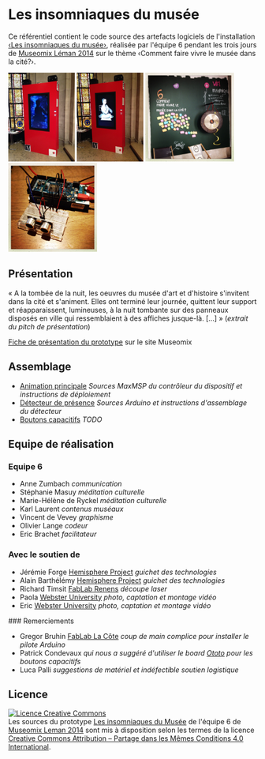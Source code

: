 # Les insomniaques du musée

Ce référentiel contient le code source des artefacts logiciels de l'installation [‹Les insomniaques du musée›](http://www.museomix.org/prototypes/les-insomniaquesdumusee/), réalisée par l'équipe 6 pendant les trois jours de [Museomix Léman 2014](http://leman.museomix.ch/) sur le thème ‹Comment faire vivre le musée dans la cité?›.

<img src="images/IMG_2373.JPG" height="180"/> <img src="images/IMG_2370.JPG" height="180"/> <img src="images/IMG_6057 23.JPG" height="180"/> <img src="images/IMG_6250.JPG" height="180"/>

## Présentation

« A la tombée de la nuit, les oeuvres du musée d'art et d'histoire s'invitent dans la cité et s'animent. Elles ont terminé leur journée, quittent leur support et réapparaissent, lumineuses, à la nuit tombante sur des panneaux disposés en ville qui ressemblaient à des affiches jusque-là. \[…\] » (_extrait du pitch de présentation_)

[Fiche de présentation du prototype](http://www.museomix.org/prototypes/les-insomniaquesdumusee/) sur le site Museomix

## Assemblage

* [Animation principale](code/animation) _Sources MaxMSP du contrôleur du dispositif et instructions de déploiement_
* [Détecteur de présence](code/detecteur-presence) _Sources Arduino et instructions d'assemblage du détecteur_
* [Boutons capacitifs](code/boutons-capacitifs) _TODO_

## Equipe de réalisation

### Equipe 6

* Anne Zumbach _communication_
* Stéphanie Masuy _méditation culturelle_
* Marie-Hélène de Ryckel _méditation culturelle_
* Karl Laurent _contenus muséaux_
* Vincent de Vevey _graphisme_
* Olivier Lange _codeur_
* Eric Brachet _facilitateur_

### Avec le soutien de

* Jérémie Forge [Hemisphere Project](http://www.hemisphere-project.com) _guichet des technologies_
* Alain Barthélémy [Hemisphere Project](http://www.hemisphere-project.com) _guichet des technologies_
* Richard Timsit [FabLab Renens](http://www.fablab-chene20.ch/) _découpe laser_
* Paola [Webster University](http://www.webster.ch) _photo, captation et montage vidéo_
* Eric [Webster University](http://www.webster.ch) _photo, captation et montage vidéo_

### Remerciements

* Gregor Bruhin [FabLab La Côte](http://www.fablab-lacote.ch) _coup de main complice pour installer le pilote Arduino_
* Patrick Condevaux _qui nous a suggéré d'utiliser le board [Ototo](https://www.kickstarter.com/projects/905018498/ototo-make-music-from-anything) pour les boutons capacitifs_
* Luca Palli _suggestions de matériel et indéfectible soutien logistique_

## Licence

<a rel="license" href="http://creativecommons.org/licenses/by-sa/4.0/"><img alt="Licence Creative Commons" style="border-width:0" src="https://i.creativecommons.org/l/by-sa/4.0/88x31.png" /></a><br />Les sources du prototype [Les insomniaques du Musée](http://www.museomix.org/prototypes/les-insomniaquesdumusee/) de l'équipe 6 de [Museomix Leman 2014](http://www.museomix.org/localisation/geneve-2014/) sont mis à disposition selon les termes de la licence [Creative Commons Attribution – Partage dans les Mêmes Conditions 4.0 International](http://creativecommons.org/licenses/by-sa/4.0/).
